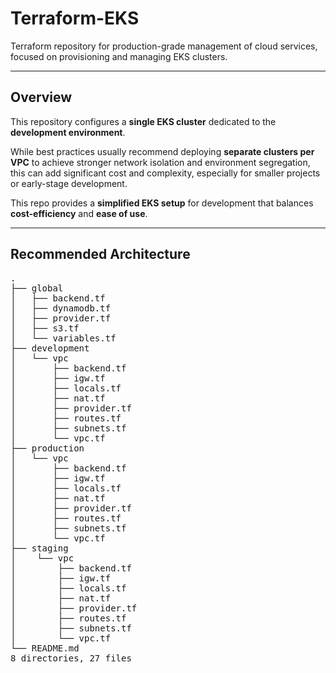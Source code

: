 # Terraform-EKS

Terraform repository for production-grade management of cloud services, focused on provisioning and managing EKS clusters.

---

## Overview

This repository configures a **single EKS cluster** dedicated to the **development environment**.

While best practices usually recommend deploying **separate clusters per VPC** to achieve stronger network isolation and environment segregation, this can add significant cost and complexity, especially for smaller projects or early-stage development.

This repo provides a **simplified EKS setup** for development that balances **cost-efficiency** and **ease of use**.

---

## Recommended Architecture

<pre>
.
├── global
│   ├── backend.tf
│   ├── dynamodb.tf
│   ├── provider.tf
│   ├── s3.tf
│   └── variables.tf
├── development
│   └── vpc
│       ├── backend.tf
│       ├── igw.tf
│       ├── locals.tf
│       ├── nat.tf
│       ├── provider.tf
│       ├── routes.tf
│       ├── subnets.tf
│       └── vpc.tf
├── production
│   └── vpc
│       ├── backend.tf
│       ├── igw.tf
│       ├── locals.tf
│       ├── nat.tf
│       ├── provider.tf
│       ├── routes.tf
│       ├── subnets.tf
│       └── vpc.tf
├── staging
│    └── vpc
│        ├── backend.tf
│        ├── igw.tf
│        ├── locals.tf
│        ├── nat.tf
│        ├── provider.tf
│        ├── routes.tf
│        ├── subnets.tf
│        └── vpc.tf
└── README.md
8 directories, 27 files
</pre>
